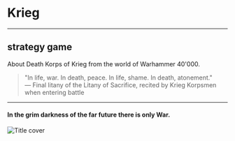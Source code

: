 # Krieg

***

## strategy game

About Death Korps of Krieg from the world of Warhammer 40'000.

> "In life, war. In death, peace. In life, shame. In death, atonement."  
>   — Final litany of the Litany of Sacrifice, recited by Krieg Korpsmen
> when entering battle

***

#### In the grim darkness of the far future there is only War.

![Title cover](https://raw.github.com/Pitometsu/krieg/master/art.png "Artwork by &copy;ARKURION")
